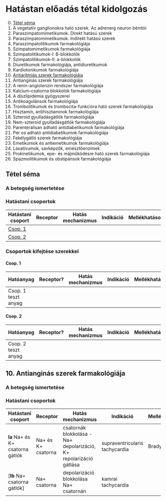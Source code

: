 # Hatástan előadás tétal kidolgozás

0. [Tétel séma](#tétel-séma)
1. A vegetatív ganglionokra ható szerek. Az adrenerg neuron bénítói
2. Paraszimpatomimetikumok. Direkt hatású szerek
3. Paraszimpatomimetikumok. Indirekt hatású szerek
4. Paraszimpatolitikumok farmakológiája
5. Szimpatomimetikumok farmakológiája
6. Szimpatolitikumok-I: B-blokkolók
7. Szimpatolitikumok-II: a-blokkolók
8. Diuretikumok farmakológiája, antidiuretikumok
9. Kardiotonikumok farmakológiája
10. [Antiaritmiás szerek farmakológiája](#10-antianginás-szerek-farmakológiája)
11. Antianginás szerek farmakológiája
12. A renin-angiotenzin rendszer farmakológiája
13. Kalcium-csatorna blokkolók farmakológiája
14. A diszlipidémia gyógyszerei
15. Antikoagulánsok farmakológiája
16. Trombolitikumok és trombocita-funkcióra ható szerek farmakológiája
17. Hisztamin, antihisztaminok farmakológiája
18. Szteroid gyulladásgátlók farmakológiája
19. Nem-szteroid gyulladásgátlók farmakológiája
20. Parenterálisan adható antidiabetikumok farmakológiája
21. Per os adható antidiabetikumok farmakológiája
22. Fekélygátló szerek farmakológiája
23. Emetikumok és antiemetikumok farmakológiája
24. Laxatívumok, savképzők, emésztőenzimek
25. Prokinetikumok, epe- és májműködésre ható szerek farmakológiája
26. Spazmolitikumok és obstipánsok farmakológiája

## Tétel séma

### A betegség ismertetése

### Hatástani csoportok

| Hatástani csoport | Receptor | Hatás mechanizmus | Indikáció | Mellékhatások |
| --- | --- | --- | --- | --- |
| [Csop. 1](#csop-1) | | | | |
| [Csop. 2](#csop-2) | | | | |

### Csoportok kifejtése szerekkel

#### Csop. 1

| Hatóanyag | Receptor? | Hatás mechanizmus | Indikáció | Mellékhatások |
| --- | --- | --- | --- | --- |
| Csop. 1 teszt anyag | | | | |

#### Csop. 2

| Hatóanyag | Receptor? | Hatás mechanizmus | Indikáció | Mellékhatások |
| --- | --- | --- | --- | --- |
| Csop. 2 teszt anyag | | | | |

## 10. Antianginás szerek farmakológiája

### A betegség ismertetése

### Hatástani csoportok

| Hatástani csoport | Receptor | Hatás mechanizmus | Indikáció | Mellékhatások |
| --- | --- | --- | --- | --- |
| **Ia** Na+ és <br> K+ csatorna gátlók | Na+ és K+ csatorna | csatornák blokkolása - Na+ depolarizáció, K+ repolarizáció gátlása | supraventricularis tachycardia | Bradykardia
| [**Ib** Na+ csatorna gátlók] | Na+ csatorna | depolarizáció blokkolása Na+ csatornán | kamrai tachycardia | |
